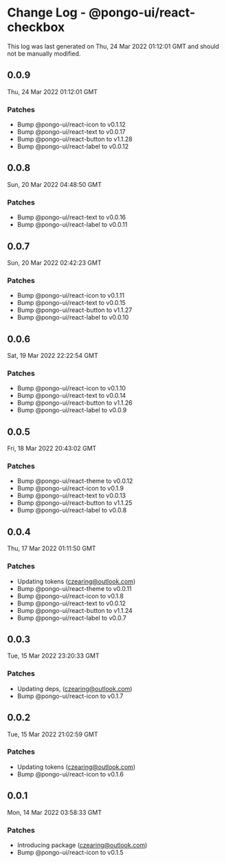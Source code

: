 # Change Log - @pongo-ui/react-checkbox

This log was last generated on Thu, 24 Mar 2022 01:12:01 GMT and should not be manually modified.

<!-- Start content -->

## 0.0.9

Thu, 24 Mar 2022 01:12:01 GMT

### Patches

- Bump @pongo-ui/react-icon to v0.1.12
- Bump @pongo-ui/react-text to v0.0.17
- Bump @pongo-ui/react-button to v1.1.28
- Bump @pongo-ui/react-label to v0.0.12

## 0.0.8

Sun, 20 Mar 2022 04:48:50 GMT

### Patches

- Bump @pongo-ui/react-text to v0.0.16
- Bump @pongo-ui/react-label to v0.0.11

## 0.0.7

Sun, 20 Mar 2022 02:42:23 GMT

### Patches

- Bump @pongo-ui/react-icon to v0.1.11
- Bump @pongo-ui/react-text to v0.0.15
- Bump @pongo-ui/react-button to v1.1.27
- Bump @pongo-ui/react-label to v0.0.10

## 0.0.6

Sat, 19 Mar 2022 22:22:54 GMT

### Patches

- Bump @pongo-ui/react-icon to v0.1.10
- Bump @pongo-ui/react-text to v0.0.14
- Bump @pongo-ui/react-button to v1.1.26
- Bump @pongo-ui/react-label to v0.0.9

## 0.0.5

Fri, 18 Mar 2022 20:43:02 GMT

### Patches

- Bump @pongo-ui/react-theme to v0.0.12
- Bump @pongo-ui/react-icon to v0.1.9
- Bump @pongo-ui/react-text to v0.0.13
- Bump @pongo-ui/react-button to v1.1.25
- Bump @pongo-ui/react-label to v0.0.8

## 0.0.4

Thu, 17 Mar 2022 01:11:50 GMT

### Patches

- Updating tokens (czearing@outlook.com)
- Bump @pongo-ui/react-theme to v0.0.11
- Bump @pongo-ui/react-icon to v0.1.8
- Bump @pongo-ui/react-text to v0.0.12
- Bump @pongo-ui/react-button to v1.1.24
- Bump @pongo-ui/react-label to v0.0.7

## 0.0.3

Tue, 15 Mar 2022 23:20:33 GMT

### Patches

- Updating deps, (czearing@outlook.com)
- Bump @pongo-ui/react-icon to v0.1.7

## 0.0.2

Tue, 15 Mar 2022 21:02:59 GMT

### Patches

- Updating tokens (czearing@outlook.com)
- Bump @pongo-ui/react-icon to v0.1.6

## 0.0.1

Mon, 14 Mar 2022 03:58:33 GMT

### Patches

- Introducing package (czearing@outlook.com)
- Bump @pongo-ui/react-icon to v0.1.5
